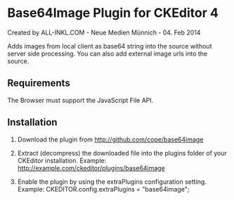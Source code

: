 Base64Image Plugin for CKEditor 4
=================================

Created by ALL-INKL.COM - Neue Medien Münnich - 04. Feb 2014

Adds images from local client as base64 string into the source without server
side processing. You can also add external image urls into the source.

## Requirements
The Browser must support the JavaScript File API.

## Installation

 1. Download the plugin from http://github.com/cope/base64image
 
 2. Extract (decompress) the downloaded file into the plugins folder of your
	CKEditor installation.
	Example: http://example.com/ckeditor/plugins/base64image
	
 3. Enable the plugin by using the extraPlugins configuration setting.
	Example: CKEDITOR.config.extraPlugins = "base64image";
